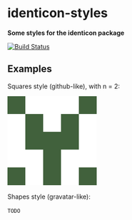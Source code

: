# identicon-styles

**Some styles for the identicon package**

[![Build Status](https://travis-ci.org/fgaz/identicon-styles.svg?branch=master)](https://travis-ci.org/fgaz/identicon-styles)

## Examples

Squares style (github-like), with n = 2:

![squares style](squares/example-squares.png)

Shapes style (gravatar-like):

`TODO`

